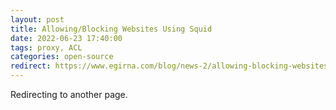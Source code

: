 ```yaml
---
layout: post
title: Allowing/Blocking Websites Using Squid
date: 2022-06-23 17:40:00
tags: proxy, ACL
categories: open-source
redirect: https://www.egirna.com/blog/news-2/allowing-blocking-websites-using-squid-5
---
```


Redirecting to another page.